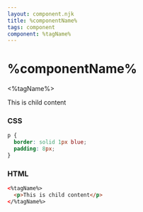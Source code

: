 ```yaml
---
layout: component.njk
title: %componentName%
tags: component
component: %tagName%
---
```


# %componentName%

<style>
  %tagName% p {
    border: solid 1px blue;
    padding: 8px;
  }
</style>

<component-preview>
  <%tagName%>
    <p>This is child content</p>
  </%tagName%>
</component-preview>

### CSS

```css
p {
  border: solid 1px blue;
  padding: 8px;
}
```

### HTML

```html
<%tagName%>
  <p>This is child content</p>
</%tagName%>
```
